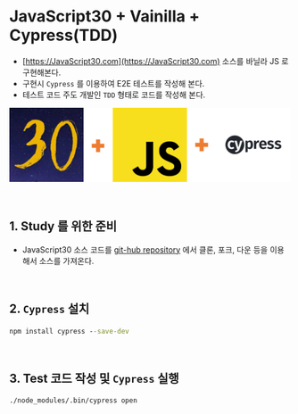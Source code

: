 ﻿# JavaScript30 + Vainilla + Cypress(TDD)
- [https://JavaScript30.com](https://JavaScript30.com) 소스를 바닐라 JS 로 구현해본다.
- 구현시 `Cypress` 를 이용하여 E2E 테스트를 작성해 본다.
- 테스트 코드 주도 개발인 `TDD` 형태로 코드를 작성해 본다.

![](title.png)

<br/>

## 1. Study 를 위한 준비
- JavaScript30 소스 코드를 [git-hub repository](https://github.com/wesbos/JavaScript30) 에서 클론, 포크, 다운 등을 이용해서 소스를 가져온다.

<br/>

## 2. `Cypress` 설치
 ```cmd
npm install cypress --save-dev
```

<br/>

## 3. Test 코드 작성 및 `Cypress` 실행
```cmd
./node_modules/.bin/cypress open
```